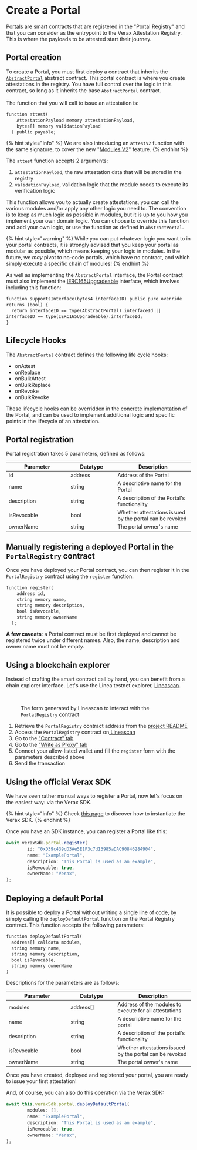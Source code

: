 # Create a Portal

[Portals](../../core-concepts/portals.md) are smart contracts that are registered in the "Portal Registry" and that you can consider as the entrypoint to the Verax Attestation Registry. This is where the payloads to be attested start their journey.

## Portal creation

To create a Portal, you must first deploy a contract that inherits the [`AbstractPortal`](https://github.com/Consensys/linea-attestation-registry/blob/cd8f14463d5e96718b021bb3f66a9467e7c0ea3a/src/interface/AbstractPortal.sol) abstract contract. This portal contract is where you create attestations in the registry. You have full control over the logic in this contract, so long as it inherits the base `AbstractPortal` contract.\
\
The function that you will call to issue an attestation is:

```solidity
function attest(
    AttestationPayload memory attestationPayload,
    bytes[] memory validationPayload
  ) public payable;
```

{% hint style="info" %}
We are also introducing an `attestV2` function with the same signature, to cover the new "[Modules V2](https://github.com/Consensys/linea-attestation-registry/pull/562)" feature.
{% endhint %}

The `attest` function accepts 2 arguments:

1. `attestationPayload`, the raw attestation data that will be stored in the registry
2. `validationPayload`, validation logic that the module needs to execute its verification logic

This function allows you to actually create attestations, you can call the various modules and/or apply any other logic you need to. The convention is to keep as much logic as possible in modules, but it is up to you how you implement your own domain logic. You can choose to override this function and add your own logic, or use the function as defined in `AbstractPortal`.

{% hint style="warning" %}
While you can put whatever logic you want to in your portal contracts, it is strongly advised that you keep your portal as modular as possible, which means keeping your logic in modules. In the future, we _may_ pivot to no-code portals, which have no contract, and which simply execute a specific chain of modules!
{% endhint %}

As well as implementing the `AbstractPortal` interface, the Portal contract must also implement the [IERC165Upgradeable](https://github.com/OpenZeppelin/openzeppelin-contracts-upgradeable/blob/master/contracts/utils/introspection/IERC165Upgradeable.sol) interface, which involves including this function:

```solidity
function supportsInterface(bytes4 interfaceID) public pure override returns (bool) {
  return interfaceID == type(AbstractPortal).interfaceId || interfaceID == type(IERC165Upgradeable).interfaceId;
}
```

## Lifecycle Hooks

The `AbstractPortal` contract defines the following life cycle hooks:

* onAttest
* onReplace
* onBulkAttest
* onBulkReplace
* onRevoke
* onBulkRevoke

These lifecycle hooks can be overridden in the concrete implementation of the Portal, and can be used to implement additional logic and specific points in the lifecycle of an attestation.

## Portal registration

Portal registration takes 5 parameters, defined as follows:

<table><thead><tr><th width="155.08201438848917">Parameter</th><th width="114">Datatype</th><th>Description</th></tr></thead><tbody><tr><td>id</td><td>address</td><td>Address of the Portal</td></tr><tr><td>name</td><td>string</td><td>A descriptive name for the Portal</td></tr><tr><td>description</td><td>string</td><td>A description of the Portal's functionality</td></tr><tr><td>isRevocable</td><td>bool</td><td>Whether attestations issued by the portal can be revoked</td></tr><tr><td>ownerName</td><td>string</td><td>The portal owner's name</td></tr></tbody></table>

## Manually registering a deployed Portal in the `PortalRegistry` contract

Once you have deployed your Portal contract, you can then register it in the `PortalRegistry` contract using the `register` function:

```solidity
function register(
    address id,
    string memory name,
    string memory description,
    bool isRevocable,
    string memory ownerName
  );
```

**A few caveats**: a Portal contract must be first deployed and cannot be registered twice under different names. Also, the name, description and owner name must not be empty.

## Using a blockchain explorer

Instead of crafting the smart contract call by hand, you can benefit from a chain explorer interface. Let's use the Linea testnet explorer, [Lineascan](https://goerli.lineascan.build/).

<figure><img src="../../.gitbook/assets/Capture d’écran 2024-04-10 à 10.52.14.png" alt="" width="190"><figcaption><p>The form generated by Lineascan to interact with the <code>PortalRegistry</code> contract</p></figcaption></figure>

1. Retrieve the `PortalRegistry` contract address from the [project README](https://github.com/Consensys/linea-attestation-registry?tab=readme-ov-file#contracts-addresses)
2. Access the `PortalRegistry` contract on[ ](https://goerli.lineascan.build/address/0x1a20b2CFA134686306436D2c9f778D7eC6c43A43#writeProxyContract)[Lineascan](https://goerli.lineascan.build/address/0x506f88a5Ca8D5F001f2909b029738A40042e42a6)
3. Go to the ["Contract" tab](https://goerli.lineascan.build/address/0x506f88a5Ca8D5F001f2909b029738A40042e42a6#code)
4. Go to the ["Write as Proxy" tab](https://goerli.lineascan.build/address/0x506f88a5Ca8D5F001f2909b029738A40042e42a6#writeProxyContract)
5. Connect your allow-listed wallet and fill the `register` form with the parameters described above
6. Send the transaction

## Using the official Verax SDK

We have seen rather manual ways to register a Portal, now let's focus on the easiest way: via the Verax SDK.

{% hint style="info" %}
Check [this page](https://docs.ver.ax/verax-documentation/developer-guides/tutorials/from-a-schema-to-an-attestation#id-2.-instantiate-the-verax-sdk) to discover how to instantiate the Verax SDK.
{% endhint %}

Once you have an SDK instance, you can register a Portal like this:

```typescript
await veraxSdk.portal.register(
        id: "0xD39c439cD3Ae5E1F3c7d13985aDAC90846284904",
        name: "ExamplePortal",
        description: "This Portal is used as an example",
        isRevocable: true,
        ownerName: "Verax",
);
```

## Deploying a default Portal

It is possible to deploy a Portal without writing a single line of code, by simply calling the `deployDefaultPortal` function on the Portal Registry contract. This function accepts the following parameters:

```solidity
function deployDefaultPortal(
  address[] calldata modules,
  string memory name,
  string memory description,
  bool isRevocable,
  string memory ownerName
)
```

Descriptions for the parameters are as follows:

<table><thead><tr><th width="155.08201438848917">Parameter</th><th width="114">Datatype</th><th>Description</th></tr></thead><tbody><tr><td>modules</td><td>address[]</td><td>Address of the modules to execute for all attestations</td></tr><tr><td>name</td><td>string</td><td>A descriptive name for the portal</td></tr><tr><td>description</td><td>string</td><td>A description of the portal's functionality</td></tr><tr><td>isRevocable</td><td>bool</td><td>Whether attestations issued by the portal can be revoked</td></tr><tr><td>ownerName</td><td>string</td><td>The portal owner's name</td></tr></tbody></table>

Once you have created, deployed and registered your portal, you are ready to issue your first attestation!

And, of course, you can also do this operation via the Verax SDK:

```typescript
await this.veraxSdk.portal.deployDefaultPortal(
        modules: [],
        name: "ExamplePortal",
        description: "This Portal is used as an example",
        isRevocable: true,
        ownerName: "Verax",
);
```
